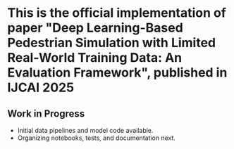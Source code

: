 # This is the official implementation of paper "Deep Learning-Based Pedestrian Simulation with Limited Real-World Training Data: An Evaluation Framework", published in IJCAI 2025
##  Work in Progress

- Initial data pipelines and model code available.  
- Organizing notebooks, tests, and documentation next.
